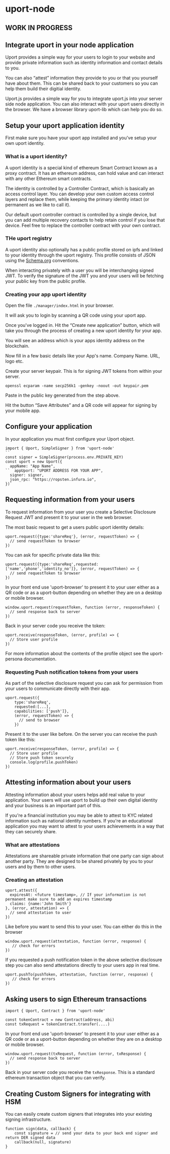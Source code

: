 # uport-node

## WORK IN PROGRESS

## Integrate uport in your node application

Uport provides a simple way for your users to login to your website and provide private information such as identity information and contact details to you.

You can also “attest” information they provide to you or that you yourself have about them. This can be shared back to your customers so you can help them build their digitial identity.

Uport.js provides a simple way for you to integrate uport.js into your server side node application. You can also interact with your uport users directly in the browser. We have a browser library uport-lib which can help you do so.

## Setup your uport application identity

First make sure you have your uport app installed and you've setup your own uport identity.

### What is a uport identity?

A uport identity is a special kind of ethereum Smart Contract known as a proxy contract. It has an ethereum address, can hold value and can interact with any other Ethereum smart contracts.

The identity is controlled by a Controller Contract, which is basically an access control layer. You can develop your own custom access control layers and replace them, while keeping the primary identity intact (or permanent as we like to call it).

Our default uport controller contract is controlled by a single device, but you can add multiple recovery contacts to help retain control if you lose that device. Feel free to replace the controller contract with your own contract.

### THe uport registry

A uport identity also optionally has a public profile stored on ipfs and linked to your identity through the uport registry. This profile consists of JSON using the [Schema.org](http://schema.org/) conventions.

When interacting privately with a user you will be interchanging signed JWT. To verify the signature of the JWT you and your users will be fetching your public key from the public profile.


### Creating your app uport identity

Open the file `./manager/index.html` in your browser.

It will ask you to login by scanning a QR code using your uport app.

Once you've logged in. Hit the “Create new application” button, which will take you through the process of creating a new uport identity for your app.

You will see an address which is your apps identity address on the blockchain.

Now fill in a few basic details like your App's name. Company Name. URL, logo etc.

Create your server keypair. This is for signing JWT tokens from within your server.

```
openssl ecparam -name secp256k1 -genkey -noout -out keypair.pem
```


Paste in the public key generated from the step above.

Hit the button “Save Attributes” and a QR code will appear for signing by your mobile app.

## Configure your application

In your application you must first configure your Uport object.

```
import { Uport, SimpleSigner } from 'uport-node'
``
const signer = SimpleSigner(process.env.PRIVATE_KEY)
const uport = new Uport({
  appName: "App Name",
``  appUport: "UPORT ADDRESS FOR YOUR APP",
  signer: signer,
  json_rpc: "https://ropsten.infura.io",
})`
```

## Requesting information from your users

To request information from your user you create a Selective Disclosure Request JWT and present it to your user in the web browser.

The most basic request to get a users public uport identity details:

```
uport.request({type:'shareReq'}, (error, requestToken) => {
  // send requestToken to browser
})
```

You can ask for specific private data like this:

```
uport.request({type:'shareReq',requested:['name','phone','identity_no']}, (error, requestToken) => {
  // send requestToken to browser
})
```

In your front end use 'uport-browser' to present it to your user either as a QR code or as a uport-button depending on whether they are on a desktop or mobile browser.

```
window.uport.request(requestToken, function (error, responseToken) {
  // send response back to server
})
```

Back in your server code you receive the token:

```
uport.receive(responseToken, (error, profile) => {
  // Store user profile
})
```

For more information about the contents of the profile object see the uport-persona documentation.

### Requesting Push notification tokens from your users

As part of the selective disclosure request you can ask for permission from your users to communicate directly with their app.

```
uport.request({
    type:'shareReq',
    requested:[...],
    capabilities: ['push']},
    (error, requestToken) => {
      // send to browser
    })
```

Present it to the user like before. On the server you can receive the push token like this:

```
uport.receive(responseToken, (error, profile) => {
  // Store user profile
  // Store push token securely
  console.log(profile.pushToken)
})

```

## Attesting information about your users

Attesting information about your users helps add real value to your application. Your users will use uport to build up their own digital identity and your business is an important part of this.

If you're a financial institution you may be able to attest to KYC related information such as national identity numbers. If you're an educational application you may want to attest to your users achievements in a way that they can securely share.

### What are attestations

Attestations are shareable private information that one party can sign about another party. They are designed to be shared privately by you to your users and by them to other users.

### Creating an attestation

```
uport.attest({
  expiresAt: <future timestamp>, // If your information is not permanent make sure to add an expires timestamp
  claims: {name:'John Smith'}
}, (error, attestation) => {
  // send attestation to user
})
```

Like before you want to send this to your user. You can either do this in the browser

```
window.uport.request(attestation, function (error, response) {
   // check for errors
})
```

If you requested a push notification token in the above selective disclosure step you can also send attestations directly to your users app in real time.

```
uport.pushTo(pushToken, attestation, function (error, response) {
   // check for errors
})
```

## Asking users to sign Ethereum transactions

```
import { Uport, Contract } from 'uport-node'

const tokenContract = new Contract(address, abi)
const txRequest = tokenContract.transfer(....)
```

In your front end use 'uport-browser' to present it to your user either as a QR code or as a uport-button depending on whether they are on a desktop or mobile browser.

```
window.uport.request(txRequest, function (error, txResponse) {
  // send response back to server
})
```


Back in your server code you receive the `txResponse`. This is a standard ethereum transaction object that you can verify.

## Creating Custom Signers for integrating with HSM

You can easily create custom signers that integrates into your existing signing infrastructure.

```
function sign(data, callback) {
    const signature = // send your data to your back end signer and return DER signed data
    callback(null, signature)
}
```
